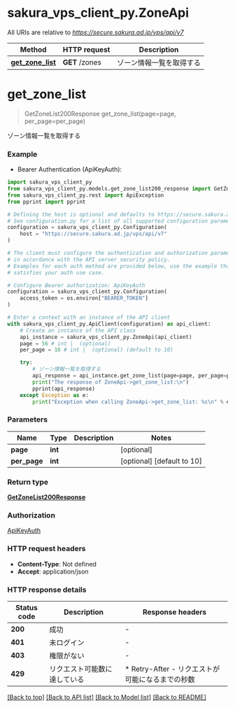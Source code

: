 # sakura_vps_client_py.ZoneApi

All URIs are relative to *https://secure.sakura.ad.jp/vps/api/v7*

Method | HTTP request | Description
------------- | ------------- | -------------
[**get_zone_list**](ZoneApi.md#get_zone_list) | **GET** /zones | ゾーン情報一覧を取得する


# **get_zone_list**
> GetZoneList200Response get_zone_list(page=page, per_page=per_page)

ゾーン情報一覧を取得する

### Example

* Bearer Authentication (ApiKeyAuth):

```python
import sakura_vps_client_py
from sakura_vps_client_py.models.get_zone_list200_response import GetZoneList200Response
from sakura_vps_client_py.rest import ApiException
from pprint import pprint

# Defining the host is optional and defaults to https://secure.sakura.ad.jp/vps/api/v7
# See configuration.py for a list of all supported configuration parameters.
configuration = sakura_vps_client_py.Configuration(
    host = "https://secure.sakura.ad.jp/vps/api/v7"
)

# The client must configure the authentication and authorization parameters
# in accordance with the API server security policy.
# Examples for each auth method are provided below, use the example that
# satisfies your auth use case.

# Configure Bearer authorization: ApiKeyAuth
configuration = sakura_vps_client_py.Configuration(
    access_token = os.environ["BEARER_TOKEN"]
)

# Enter a context with an instance of the API client
with sakura_vps_client_py.ApiClient(configuration) as api_client:
    # Create an instance of the API class
    api_instance = sakura_vps_client_py.ZoneApi(api_client)
    page = 56 # int |  (optional)
    per_page = 10 # int |  (optional) (default to 10)

    try:
        # ゾーン情報一覧を取得する
        api_response = api_instance.get_zone_list(page=page, per_page=per_page)
        print("The response of ZoneApi->get_zone_list:\n")
        pprint(api_response)
    except Exception as e:
        print("Exception when calling ZoneApi->get_zone_list: %s\n" % e)
```



### Parameters


Name | Type | Description  | Notes
------------- | ------------- | ------------- | -------------
 **page** | **int**|  | [optional] 
 **per_page** | **int**|  | [optional] [default to 10]

### Return type

[**GetZoneList200Response**](GetZoneList200Response.md)

### Authorization

[ApiKeyAuth](../README.md#ApiKeyAuth)

### HTTP request headers

 - **Content-Type**: Not defined
 - **Accept**: application/json

### HTTP response details

| Status code | Description | Response headers |
|-------------|-------------|------------------|
**200** | 成功 |  -  |
**401** | 未ログイン |  -  |
**403** | 権限がない |  -  |
**429** | リクエスト可能数に達している |  * Retry-After - リクエストが可能になるまでの秒数 <br>  |

[[Back to top]](#) [[Back to API list]](../README.md#documentation-for-api-endpoints) [[Back to Model list]](../README.md#documentation-for-models) [[Back to README]](../README.md)

